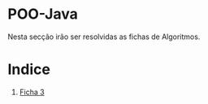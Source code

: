 # POO-Java
Nesta secção irão ser resolvidas as fichas de Algoritmos.

# Indice

 1. [Ficha 3](./Ficha3.md)
